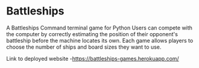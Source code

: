 # Battleships

A Battleships Command terminal game for Python Users can compete with the computer by correctly estimating the position of their opponent's battleship before the machine locates its own. Each game allows players to choose the number of ships and board sizes they want to use.

Link to deployed website -https://battleships-games.herokuapp.com/